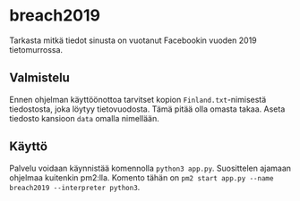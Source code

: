 # breach2019
Tarkasta mitkä tiedot sinusta on vuotanut Facebookin vuoden 2019 tietomurrossa.

## Valmistelu

Ennen ohjelman käyttöönottoa tarvitset kopion `Finland.txt`-nimisestä tiedostosta, joka löytyy tietovuodosta. Tämä pitää olla omasta takaa. Aseta tiedosto kansioon `data` omalla nimellään. 

## Käyttö

Palvelu voidaan käynnistää komennolla `python3 app.py`. Suosittelen ajamaan ohjelmaa kuitenkin pm2:lla. Komento tähän on `pm2 start app.py --name breach2019 --interpreter python3`. 
